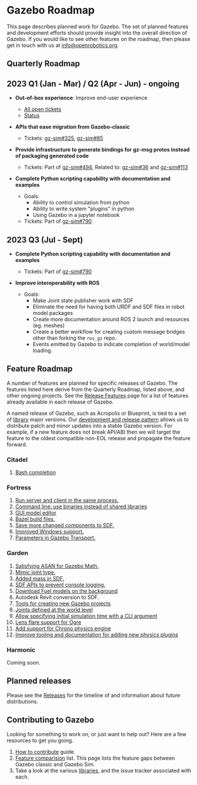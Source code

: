 # Gazebo Roadmap

This page describes planned work for Gazebo. The set of planned
features and development efforts should provide insight into the overall
direction of Gazebo. If you would like to
see other features on the roadmap, then please get in touch with us at
info@openrobotics.org.

## Quarterly Roadmap

## 2023 Q1 (Jan - Mar) / Q2 (Apr - Jun) - ongoing

* **Out-of-box experience**: Improve end-user experience
    * [All open tickets](https://github.com/search?q=org%3Agazebosim+label%3A%22OOBE+%F0%9F%93%A6%E2%9C%A8%22&state=open&type=Issues)
    * [Status](https://github.com/orgs/gazebosim/projects/1?card_filter_query=label%3A%22oobe+%F0%9F%93%A6%E2%9C%A8%22)

* **APIs that ease migration from Gazebo-classic**
    * Tickets: [gz-sim#325](https://github.com/gazebosim/gz-sim/issues/325), [gz-sim#85](https://github.com/gazebosim/gz-sim/issues/85)

* **Provide infrastructure to generate bindings for gz-msg protos instead of packaging generated code**
    * Tickets: Part of [gz-sim#494](https://github.com/gazebosim/gz-sim/issues/494), Related to: [gz-sim#36](https://github.com/gazebosim/gz-msgs/issues/36) and [gz-sim#113](https://github.com/gazebosim/gz-msgs/issues/113)

* **Complete Python scripting capability with documentation and examples**
    * Goals: 
      * Ability to control simulation from python
      * Ability to write system "plugins" in python
      * Using Gazebo in a jupyter notebook
    * Tickets: Part of [gz-sim#790](https://github.com/gazebosim/gz-sim/issues/790)

## 2023 Q3 (Jul - Sept)

* **Complete Python scripting capability with documentation and examples**
    * Tickets: Part of [gz-sim#790](https://github.com/gazebosim/gz-sim/issues/790)

* **Improve interoperability with ROS**
    * Goals:
      -  Make Joint state publisher work with SDF
      -  Eliminate the need for having both URDF and SDF files in robot model packages
      -  Create more documentation around ROS 2 launch and resources (eg. meshes)
      -  Create a better workflow for creating custom message bridges other than forking the `ros_gz` repo. 
      -  Events emitted by Gazebo to indicate completion of world/model loading.

## Feature Roadmap

A number of features are planned for specific releases of Gazebo. The
features listed here derive from the Quarterly Roadmap, listed above, and other
ongoing projects.  See the [Release Features](/docs/all/release-features) page
for a list of features already available in each release of Gazebo.

A named release of Gazebo, such as Acropolis or Blueprint, is tied to
a set of [library](/libs) major versions. Our
[development and release pattern](/docs/all/releases) allows us to distribute
patch and minor updates into a stable Gazebo version. For example, if a new
feature does not break API/ABI then we will target the feature to the oldest
compatible non-EOL release and propagate the feature forward.

### Citadel

1. [Bash completion](https://github.com/gazebosim/gz-tools/issues/1)

### Fortress

1. [Run server and client in the same process.](https://github.com/gazebosim/gz-sim/pull/793)
1. [Command line: use binaries instead of shared libraries](https://github.com/gazebosim/gz-tools/issues/7)
1. [GUI model editor](https://github.com/gazebosim/gz-sim/labels/editor)
1. [Bazel build files.](https://github.com/gazebosim/gz-bazel)
1. [Save more changed components to SDF.](https://github.com/gazebosim/gz-sim/issues/1312)
1. [Improved Windows support.](https://github.com/search?q=org%3Agazebosim+label%3AWindows&state=open&type=Issues)
1. [Parameters in Gazebo Transport.](https://github.com/gazebosim/gz-transport/pull/305)

### Garden

1. [Satisfying ASAN for Gazebo Math.](https://github.com/gazebosim/gz-math/issues/370)
1. [Mimic joint type.](https://github.com/gazebosim/sdf_tutorials/pull/62)
1. [Added mass in SDF.](https://github.com/gazebosim/gz-sim/issues/1462)
1. [SDF APIs to prevent console logging.](https://github.com/gazebosim/sdformat/issues/820)
1. [Download Fuel models on the background](https://github.com/gazebosim/gz-sim/issues/1260)
1. Autodesk Revit conversion to SDF.
1. [Tools for creating new Gazebo projects](https://github.com/gazebosim/gz_pkg_create)
1. [Joints defined at the world level](https://github.com/gazebosim/sdformat/issues/1115)
1. [Allow specifying initial simulation time with a CLI argument](https://github.com/gazebosim/gz-sim/pull/1801)
1. [Lens flare support for Ogre](https://github.com/gazebosim/gz-rendering/issues/730)
1. [Add support for Chrono physics engine](https://github.com/gazebosim/gz-chrono)
1. [Improve tooling and documentation for adding new physics plugins](https://github.com/gazebosim/gz-physics/issues/372)

### Harmonic

Coming soon.

## Planned releases

Please see the [Releases](https://github.com/gazebosim/docs/blob/master/releases.md) for the timeline of and information about future distributions.


## Contributing to Gazebo

Looking for something to work on, or just want to help out? Here are a few
resources to get you going.

1. [How to contribute](/docs/all/contributing) guide.
1. [Feature comparision](/docs/citadel/comparison) list. This page lists the
   feature gaps between Gazebo classic and Gazebo Sim.
1. Take a look at the various [libraries](/libs), and the issue tracker
   associated with each.
